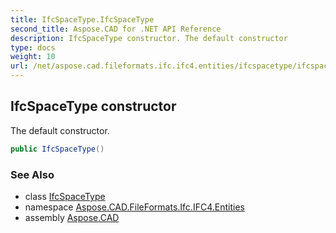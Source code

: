 ```yaml
---
title: IfcSpaceType.IfcSpaceType
second_title: Aspose.CAD for .NET API Reference
description: IfcSpaceType constructor. The default constructor
type: docs
weight: 10
url: /net/aspose.cad.fileformats.ifc.ifc4.entities/ifcspacetype/ifcspacetype/
---
```

## IfcSpaceType constructor

The default constructor.

```csharp
public IfcSpaceType()
```

### See Also

* class [IfcSpaceType](../)
* namespace [Aspose.CAD.FileFormats.Ifc.IFC4.Entities](../../ifcspacetype/)
* assembly [Aspose.CAD](../../../)


